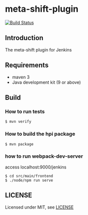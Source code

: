# meta-shift-plugin

[![Build Status](http://10.178.85.91:8080/buildStatus/icon?job=meta-shift-plugin%2Fmaster)](http://10.178.85.91:8080/job/meta-shift-plugin/job/master/)

## Introduction

The meta-shift plugin for Jenkins


## Requirements

- maven 3
- Java development kit (9 or above)

## Build

### How to run tests

    $ mvn verify

### How to build the hpi package

    $ mvn package

### how to run webpack-dev-server

access localhost:9000/jenkins

    $ cd src/main/frontend
    $ ./node/npm run serve


## LICENSE

Licensed under MIT, see [LICENSE](LICENSE.md)

